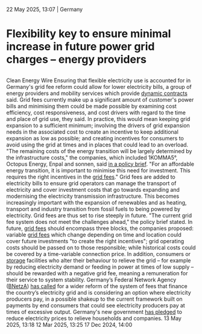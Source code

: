 22 May 2025, 13:07
| 
Germany
# Flexibility key to ensure minimal increase in future power grid charges – energy providers
## 
Clean Energy Wire
Ensuring that flexible electricity use is accounted for in Germany's grid fee reform could allow for lower electricity bills, a group of energy providers and mobility services which provide [dynamic contracts](https://www.cleanenergywire.org/factsheets/qa-what-are-dynamic-electricity-tariffs-and-why-are-they-central-energy-transition) said. Grid fees currently make up a significant amount of customer's power bills and minimising them could be made possible by examining cost efficiency, cost responsiveness, and cost drivers with regard to the time and place of grid use, they said.
In practice, this would mean keeping grid expansion to a sufficient minimum; involving the drivers of grid expansion needs in the associated cost to create an incentive to keep additional expansion as low as possible; and creating incentives for consumers to avoid using the grid at times and in places that could lead to an overload.
"The remaining costs of the energy transition will be largely determined by the infrastructure costs," the companies, which included 1KOMMA5°, Octopus Energy, Enpal and sonnen, said [in a policy brief](https://u7061146.ct.sendgrid.net/ls/click?upn=u001.gqh-2BaxUzlo7XKIuSly0rCxAHsf-2FdiAA1LVPj4lSev3DgH5VkQhEL9GS3wGcm6g3RCyYGzb9y2AAM3m59uMOB8UzQvnWFy-2BO7FlfHBVLk3wrmLzTgva-2FRDU91u8I4IaRUORsUbByeWRtfel7Xlnia-2F6U1WTqEoq7Oy2yyh-2BXPuqfQKvCqOIZzmafZXR7v3Urlgj5a_p4tkIVemiM-2F-2BvlNHPa44rl8sGXHEhv13d3OwZPAC9hYoQian4Ma6LdYrlUmDXzcX8vuh2YIztPg5M7cfasnwi4fUAIerdMR4uUpMLGTHslR-2FcCv2I4HNphvMhSve-2BFWY8lccMeWnTTcTbJbffotVckGf4jCU8f6e-2Fd8mLd-2FckFUbpvMUppvMnhrsxV9PPJqVgl9oi1-2BbZZf-2BjDUmi0tAzZBKiGrYQQ-2FsDU4WtVceUCjNw7Yag4McQ5oTQ6oGD9njB88Yuhae9tzHhYzvQppW-2BRaEqCVNIdB3ROcsaFbKEdFmqMwAcm0iBBCtBeHQ5Q-2FbXV61cG-2BRDXu-2BTkymgHonzGJRAVvvmDxa0YueYj2wbiQ-3D). "For an affordable energy transition, it is important to minimise this need for investment. This requires the right incentives in the [grid fees](https://www.cleanenergywire.org/glossary/letter_g#grid_fees)."
Grid fees are added to electricity bills to ensure grid operators can manage the transport of electricity and cover investment costs that go towards expanding and modernising the electricity transmission infrastructure. This becomes increasingly important with the expansion of renewables and as heating, transport and industry transition from fossil fuels to being powered by electricity. Grid fees are thus set to rise steeply in future.
"The current grid fee system does not meet the challenges ahead," the policy brief stated. In future, [grid fees](https://www.cleanenergywire.org/glossary/letter_g#grid_fees) should encompass three blocks, the companies proposed: variable [grid fees](https://www.cleanenergywire.org/glossary/letter_g#grid_fees) which change depending on time and location could cover future investments "to create the right incentives"; grid operating costs should be passed on to those responsible; while historical costs could be covered by a time-variable connection price.
In addition, consumers or [storage](https://www.cleanenergywire.org/glossary/letter_s#storage) facilities who alter their behaviour to relieve the grid – for example by reducing electricity demand or feeding in power at times of low supply – should be rewarded with a negative grid fee, meaning a remuneration for their service to system stability.
Germany’s Federal Network Agency ([BNetzA](https://www.cleanenergywire.org/experts/federal-network-agency-electricity-gas-telecommunications-post-and-railway-0)) [has called](https://www.cleanenergywire.org/news/network-agency-considers-making-electricity-producers-pay-part-german-grid-fee-reform) for a wider reform of the system of fees that finance the country’s electricity grid and is considering an option where electricity producers pay, in a possible shakeup to the current framework built on payments by end consumers that could see electricity producers pay at times of excessive output. Germany's new government [has pledged](https://www.cleanenergywire.org/dossiers/new-german-government-charts-cautious-climate-course-europes-largest-economy) to reduce electricity prices to relieve households and companies.
13 May 2025, 13:18
12 Mar 2025, 13:25
17 Dec 2024, 14:00